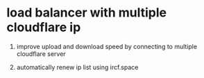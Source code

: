 # load balancer with multiple cloudflare ip 

1. improve upload and download speed by connecting to multiple cloudflare server

2. automatically renew ip list using ircf.space


